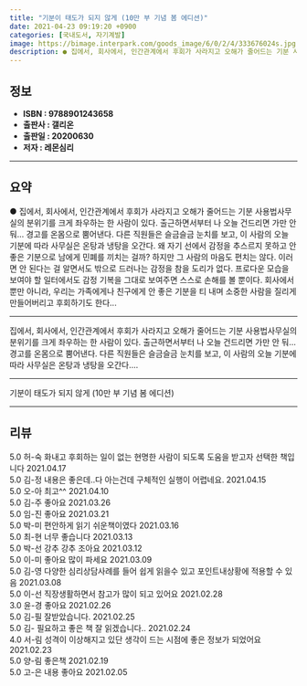 ```yaml
---
title: "기분이 태도가 되지 않게 (10만 부 기념 봄 에디션)"
date: 2021-04-23 09:19:20 +0900
categories: [국내도서, 자기계발]
image: https://bimage.interpark.com/goods_image/6/0/2/4/333676024s.jpg
description: ● 집에서, 회사에서, 인간관계에서 후회가 사라지고 오해가 줄어드는 기분 사용법사무실의 분위기를 크게 좌우하는 한 사람이 있다. 출근하면서부터 나 오늘 건드리면 가만 안 둬… 경고를 온몸으로 뿜어낸다. 다른 직원들은 슬금슬금 눈치를 보고, 이 사람의 오늘 기분에 따라 사무실은 온탕과
---
```


## **정보**

- **ISBN : 9788901243658**
- **출판사 : 갤리온**
- **출판일 : 20200630**
- **저자 : 레몬심리**

------



## **요약**

●  집에서, 회사에서, 인간관계에서  후회가 사라지고 오해가 줄어드는 기분 사용법사무실의 분위기를 크게 좌우하는 한 사람이 있다. 출근하면서부터 나 오늘 건드리면 가만 안 둬… 경고를 온몸으로 뿜어낸다. 다른 직원들은 슬금슬금 눈치를 보고, 이 사람의 오늘 기분에 따라 사무실은 온탕과 냉탕을 오간다. 왜 자기 선에서 감정을 추스르지 못하고 안 좋은 기분으로 남에게 민폐를 끼치는 걸까? 하지만 그 사람의 마음도 편치는 않다. 이러면 안 된다는 걸 알면서도 밖으로 드러나는 감정을 참을 도리가 없다. 프로다운 모습을 보여야 할 일터에서도 감정 기복을 그대로 보여주면 스스로 손해를 볼 뿐이다. 회사에서뿐만 아니라, 우리는 가족에게나 친구에게 안 좋은 기분을 티 내며 소중한 사람을 질리게 만들어버리고 후회하기도 한다...

------

집에서, 회사에서, 인간관계에서
후회가 사라지고 오해가 줄어드는 기분 사용법사무실의 분위기를 크게 좌우하는 한 사람이 있다. 출근하면서부터 나 오늘 건드리면 가만 안 둬… 경고를 온몸으로 뿜어낸다. 다른 직원들은 슬금슬금 눈치를 보고, 이 사람의 오늘 기분에 따라 사무실은 온탕과 냉탕을 오간다.... 

------


기분이 태도가 되지 않게 (10만 부 기념 봄 에디션) 

------


## **리뷰** 

5.0 허-숙 화내고 후회하는 일이 없는 현명한 사람이 되도록 도움을 받고자 선택한 책입니다  2021.04.17 <br/>5.0 김-정 내용은 좋은데..다 아는건데 구체적인 실행이 어렵네요. 2021.04.15 <br/>5.0 오-아 최고^^ 2021.04.10 <br/>5.0 김-주 좋아요 2021.03.26 <br/>5.0 임-진 좋아요 2021.03.21 <br/>5.0 박-미 편안하게 읽기 쉬운책이였다 2021.03.16 <br/>5.0 최-현 너무 좋습니다 2021.03.13 <br/>5.0 박-선 강추 강추 조아요 2021.03.12 <br/>5.0 이-미 좋아요 많이 파세요 2021.03.09 <br/>5.0 김-영 다양한 심리상담사례를 들어 쉽게 읽을수 있고 포인트내상황에 적용할 수 있음  2021.03.08 <br/>5.0 이-선 직장생활하면서 참고가 많이 되고 있어요 2021.02.28 <br/>3.0 윤-경 좋아요 2021.02.26 <br/>5.0 김-필 잘받았습니다. 2021.02.25 <br/>5.0 김- 필요하고 좋은 책 잘 읽겠습니다.. 2021.02.24 <br/>4.0 서-림 성격이 이상해지고 있단 생각이 드는 시점에 좋은 정보가 되었어요 2021.02.23 <br/>5.0 양-림 좋은책 2021.02.19 <br/>5.0 고-은 내용 좋아요 2021.02.05 <br/>